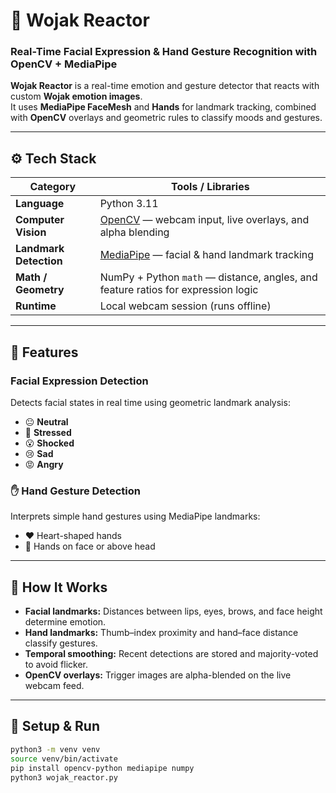# 🧠 Wojak Reactor  
### Real-Time Facial Expression & Hand Gesture Recognition with OpenCV + MediaPipe

**Wojak Reactor** is a real-time emotion and gesture detector that reacts with custom **Wojak emotion images**.  
It uses **MediaPipe FaceMesh** and **Hands** for landmark tracking, combined with **OpenCV** overlays and geometric rules to classify moods and gestures.

---

## ⚙️ Tech Stack

| Category | Tools / Libraries |
|-----------|------------------|
| **Language** | Python 3.11 |
| **Computer Vision** | [OpenCV](https://opencv.org/) — webcam input, live overlays, and alpha blending |
| **Landmark Detection** | [MediaPipe](https://developers.google.com/mediapipe) — facial & hand landmark tracking |
| **Math / Geometry** | NumPy + Python `math` — distance, angles, and feature ratios for expression logic |
| **Runtime** | Local webcam session (runs offline) |

---

## 💫 Features

### Facial Expression Detection  
Detects facial states in real time using geometric landmark analysis:
- 😐 **Neutral** 
- 🤦 **Stressed**  
- 😮 **Shocked**    
- 😢 **Sad** 
- 😡 **Angry** 

### ✋ Hand Gesture Detection  
Interprets simple hand gestures using MediaPipe landmarks:
- ❤️ Heart-shaped hands
- 🤦 Hands on face or above head 

---

## 🧠 How It Works
- **Facial landmarks:** Distances between lips, eyes, brows, and face height determine emotion.  
- **Hand landmarks:** Thumb–index proximity and hand–face distance classify gestures.  
- **Temporal smoothing:** Recent detections are stored and majority-voted to avoid flicker.  
- **OpenCV overlays:** Trigger images are alpha-blended on the live webcam feed.  

---

## 🧰 Setup & Run

```bash
python3 -m venv venv
source venv/bin/activate
pip install opencv-python mediapipe numpy
python3 wojak_reactor.py


